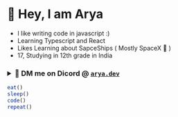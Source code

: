 # 👋 Hey, I am Arya
<ul>
  <li>I like writing code in javascript :)</li>
  <li>Learning Typescript and React</li>
  <li>Likes Learning about SapceShips ( Mostly SpaceX 🚀 )</li>
  <li>17, Studying in 12th grade in India</li>
</ul>

### <details><summary>📧 DM me on Dicord @ [`arya.dev`](www.discordapp.com/users/897794324748730368) </summary><li> Insta : [`sussy_Arya`](https://www.instagram.com/sussy_arya/)</li><li> Reddit : [`Arya493`](https://www.reddit.com/user/Arya493)</li><li>Twitter : [`SpaceStuffArya`](https://twitter.com/SpaceStuffArya)</details>

```js
eat()
sleep()
code()
repeat()
